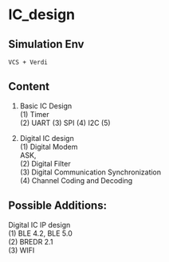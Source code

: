 # IC_design
## Simulation Env  
	VCS + Verdi
  
## Content
1. Basic IC Design  
	(1) Timer   
	(2) UART
	(3) SPI
	(4) I2C
	(5) 

2. Digital IC design  
	(1) Digital Modem  
		ASK,    
	(2) Digital Filter  
	(3) Digital Communication Synchronization   
	(4) Channel Coding and Decoding  
  
## Possible Additions:
Digital IC IP design  
	(1) BLE 4.2, BLE 5.0   
	(2) BREDR 2.1  
	(3) WIFI  
